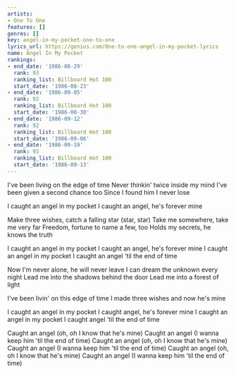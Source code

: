 ```yaml
---
artists:
- One To One
features: []
genres: []
key: angel-in-my-pocket-one-to-one
lyrics_url: https://genius.com/One-to-one-angel-in-my-pocket-lyrics
name: Angel In My Pocket
rankings:
- end_date: '1986-08-29'
  rank: 93
  ranking_list: Billboard Hot 100
  start_date: '1986-08-23'
- end_date: '1986-09-05'
  rank: 92
  ranking_list: Billboard Hot 100
  start_date: '1986-08-30'
- end_date: '1986-09-12'
  rank: 92
  ranking_list: Billboard Hot 100
  start_date: '1986-09-06'
- end_date: '1986-09-19'
  rank: 93
  ranking_list: Billboard Hot 100
  start_date: '1986-09-13'
---
```

I've been living on the edge of time
Never thinkin' twice inside my mind
I've been given a second chance too
Since I found him I never lose

I caught an angel in my pocket
I caught an angel, he's forever mine

Make three wishes, catch a falling star (star, star)
Take me somewhere, take me very far
Freedom, fortune to name a few, too
Holds my secrets, he knows the truth

I caught an angel in my pocket
I caught an angel, he's forever mine
I caught an angel in my pocket
I caught an angel 'til the end of time

Now I'm never alone, he will never leave
I can dream the unknown every night
Lead me into the shadows behind the door
Lead me into a forest of light

I've been livin' on this edge of time
I made three wishes and now he's mine

I caught an angel in my pocket
I caught angel, he's forever mine
I caught an angel in my pocket
I caught angel 'til the end of time

Caught an angel (oh, oh I know that he's mine)
Caught an angel (I wanna keep him 'til the end of time)
Caught an angel (oh, oh I know that he's mine)
Caught an angel (I wanna keep him 'til the end of time)
Caught an angel (oh, oh I know that he's mine)
Caught an angel (I wanna keep him 'til the end of time)
